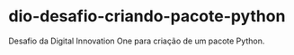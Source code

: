 # dio-desafio-criando-pacote-python
Desafio da Digital Innovation One para criação de um pacote Python.
